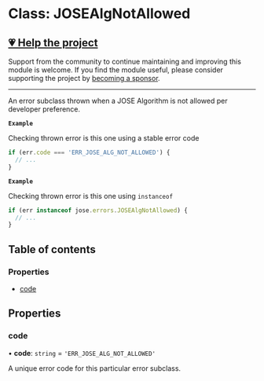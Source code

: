 # Class: JOSEAlgNotAllowed

## [💗 Help the project](https://github.com/sponsors/panva)

Support from the community to continue maintaining and improving this module is welcome. If you find the module useful, please consider supporting the project by [becoming a sponsor](https://github.com/sponsors/panva).

---

An error subclass thrown when a JOSE Algorithm is not allowed per developer preference.

**`Example`**

Checking thrown error is this one using a stable error code

```js
if (err.code === 'ERR_JOSE_ALG_NOT_ALLOWED') {
  // ...
}
```

**`Example`**

Checking thrown error is this one using `instanceof`

```js
if (err instanceof jose.errors.JOSEAlgNotAllowed) {
  // ...
}
```

## Table of contents

### Properties

- [code](util_errors.JOSEAlgNotAllowed.md#code)

## Properties

### code

• **code**: `string` = `'ERR_JOSE_ALG_NOT_ALLOWED'`

A unique error code for this particular error subclass.
